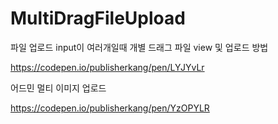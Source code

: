 # MultiDragFileUpload

파일 업로드 input이 여러개일때 개별 드래그 파일 view 및 업로드 방법


https://codepen.io/publisherkang/pen/LYJYvLr


어드민 멀티 이미지 업로드

https://codepen.io/publisherkang/pen/YzOPYLR
